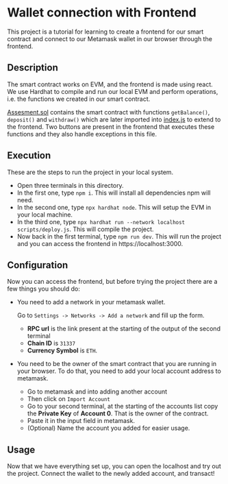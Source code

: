 # Wallet connection with Frontend

This project is a tutorial for learning to create a frontend for our smart contract and connect to our Metamask wallet in our browser through the frontend.

## Description

The smart contract works on EVM, and the frontend is made using react. We use Hardhat to compile and run our local EVM and perform operations, i.e. the functions we created in our smart contract.

[Assesment.sol](contracts/Assesment.sol) contains the smart contract with functions `getBalance()`, `deposit()` and `withdraw()` which are later imported into [index.js](pages/index.js) to extend to the frontend. Two buttons are present in the frontend that executes these functions and they also handle exceptions in this file.

## Execution

These are the steps to run the project in your local system.

- Open three terminals in this directory.
- In the first one, type `npm i`. This will install all dependencies npm will need.
- In the second one, type `npx hardhat node`. This will setup the EVM in your local machine.
- In the third one, type `npx hardhat run --network localhost scripts/deploy.js`. This will compile the project.
- Now back in the first terminal, type `npm run dev`. This will run the project and you can access the frontend in https://localhost:3000.

## Configuration
Now you can access the frontend, but before trying the project there are a few things you should do:
- You need to add a network in your metamask wallet.

  Go to `Settings -> Networks -> Add a network` and fill up the form.
	- **RPC url** is the link present at the starting of the output of the second terminal
	- **Chain ID** is `31337`
	- **Currency Symbol** is `ETH`.
- You need to be the owner of the smart contract that you are running in your browser. To do that, you need to add your local account address to metamask.
  - Go to metamask and into adding another account
  - Then click on `Import Account`
  - Go to your second terminal, at the starting of the accounts list copy the **Private Key** of **Account 0**. That is the owner of the contract.
  - Paste it in the input field in metamask.
  - (Optional) Name the account you added for easier usage.

## Usage

Now that we have everything set up, you can open the localhost and try out the project. Connect the wallet to the newly added account, and transact!